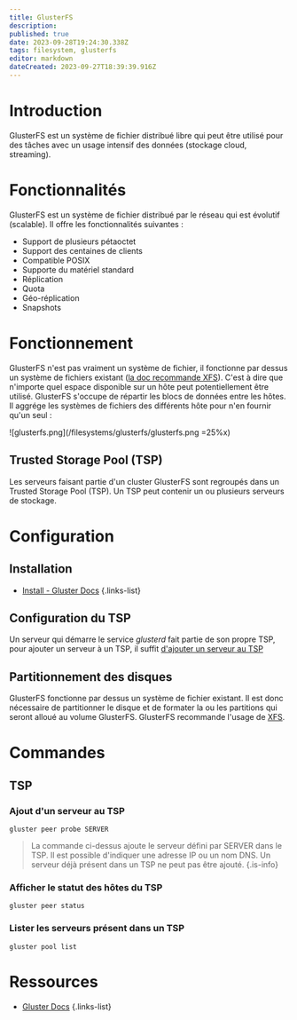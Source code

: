 ```yaml
---
title: GlusterFS
description: 
published: true
date: 2023-09-28T19:24:30.338Z
tags: filesystem, glusterfs
editor: markdown
dateCreated: 2023-09-27T18:39:39.916Z
---
```


# Introduction
GlusterFS est un système de fichier distribué libre qui peut être utilisé pour des tâches avec un usage intensif des données (stockage cloud, streaming).

# Fonctionnalités
GlusterFS est un système de fichier distribué par le réseau qui est évolutif (scalable). Il offre les fonctionnalités suivantes :
- Support de plusieurs pétaoctet
- Support des centaines de clients
- Compatible POSIX
- Supporte du matériel standard
- Réplication
- Quota
- Géo-réplication
- Snapshots

# Fonctionnement
GlusterFS n'est pas vraiment un système de fichier, il fonctionne par dessus un système de fichiers existant ([la doc recommande XFS](https://docs.gluster.org/en/latest/Install-Guide/Common-criteria/#general-setup-principles)). C'est à dire que n'importe quel espace disponible sur un hôte peut potentiellement être utilisé. GlusterFS s'occupe de répartir les blocs de données entre les hôtes. Il aggrége les systèmes de fichiers des différents hôte pour n'en fournir qu'un seul :

![glusterfs.png](/filesystems/glusterfs/glusterfs.png =25%x)

## Trusted Storage Pool (TSP)
Les serveurs faisant partie d'un cluster GlusterFS sont regroupés dans un Trusted Storage Pool (TSP). Un TSP peut contenir un ou plusieurs serveurs de stockage.

# Configuration
## Installation
- [Install - Gluster Docs](https://docs.gluster.org/en/latest/Install-Guide/Install/#glusterfs)
{.links-list}

## Configuration du TSP
Un serveur qui démarre le service *glusterd* fait partie de son propre TSP, pour ajouter un serveur à un TSP, il suffit [d'ajouter un serveur au TSP](/filesystems/glusterfs#ajout-dun-serveur-au-tsp)

## Partitionnement des disques
GlusterFS fonctionne par dessus un système de fichier existant. Il est donc nécessaire de partitionner le disque et de formater la ou les partitions qui seront alloué au volume GlusterFS. GlusterFS recommande l'usage de [XFS](/filesystems/xfs).

# Commandes
## TSP
### Ajout d'un serveur au TSP
```
gluster peer probe SERVER
```
> La commande ci-dessus ajoute le serveur défini par SERVER dans le TSP. Il est possible d'indiquer une adresse IP ou un nom DNS. Un serveur déjà présent dans un TSP ne peut pas être ajouté.
{.is-info}

### Afficher le statut des hôtes du TSP
```
gluster peer status
```

### Lister les serveurs présent dans un TSP
```
gluster pool list
```


# Ressources
- [Gluster Docs](https://docs.gluster.org/en/latest/)
{.links-list}